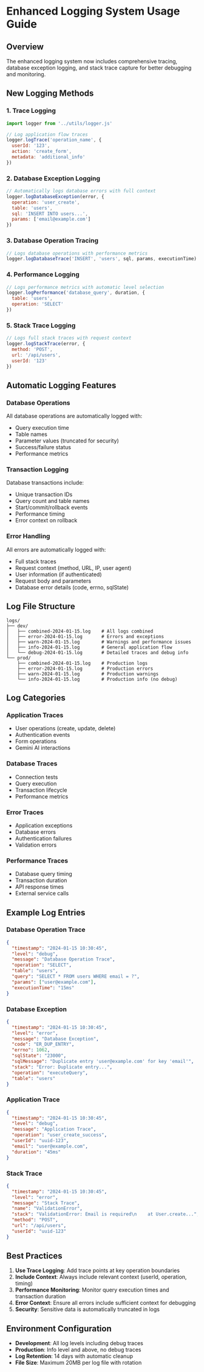 # Enhanced Logging System Usage Guide

## Overview

The enhanced logging system now includes comprehensive tracing, database exception logging, and stack trace capture for better debugging and monitoring.

## New Logging Methods

### 1. Trace Logging
```javascript
import logger from '../utils/logger.js'

// Log application flow traces
logger.logTrace('operation_name', { 
  userId: '123', 
  action: 'create_form',
  metadata: 'additional_info' 
})
```

### 2. Database Exception Logging
```javascript
// Automatically logs database errors with full context
logger.logDatabaseException(error, {
  operation: 'user_create',
  table: 'users',
  sql: 'INSERT INTO users...',
  params: ['email@example.com']
})
```

### 3. Database Operation Tracing
```javascript
// Logs database operations with performance metrics
logger.logDatabaseTrace('INSERT', 'users', sql, params, executionTime)
```

### 4. Performance Logging
```javascript
// Logs performance metrics with automatic level selection
logger.logPerformance('database_query', duration, { 
  table: 'users', 
  operation: 'SELECT' 
})
```

### 5. Stack Trace Logging
```javascript
// Logs full stack traces with request context
logger.logStackTrace(error, {
  method: 'POST',
  url: '/api/users',
  userId: '123'
})
```

## Automatic Logging Features

### Database Operations
All database operations are automatically logged with:
- Query execution time
- Table names
- Parameter values (truncated for security)
- Success/failure status
- Performance metrics

### Transaction Logging
Database transactions include:
- Unique transaction IDs
- Query count and table names
- Start/commit/rollback events
- Performance timing
- Error context on rollback

### Error Handling
All errors are automatically logged with:
- Full stack traces
- Request context (method, URL, IP, user agent)
- User information (if authenticated)
- Request body and parameters
- Database error details (code, errno, sqlState)

## Log File Structure

```
logs/
├── dev/
│   ├── combined-2024-01-15.log    # All logs combined
│   ├── error-2024-01-15.log       # Errors and exceptions
│   ├── warn-2024-01-15.log        # Warnings and performance issues
│   ├── info-2024-01-15.log        # General application flow
│   └── debug-2024-01-15.log       # Detailed traces and debug info
└── prod/
    ├── combined-2024-01-15.log    # Production logs
    ├── error-2024-01-15.log       # Production errors
    ├── warn-2024-01-15.log        # Production warnings
    └── info-2024-01-15.log        # Production info (no debug)
```

## Log Categories

### Application Traces
- User operations (create, update, delete)
- Authentication events
- Form operations
- Gemini AI interactions

### Database Traces
- Connection tests
- Query execution
- Transaction lifecycle
- Performance metrics

### Error Traces
- Application exceptions
- Database errors
- Authentication failures
- Validation errors

### Performance Traces
- Database query timing
- Transaction duration
- API response times
- External service calls

## Example Log Entries

### Database Operation Trace
```json
{
  "timestamp": "2024-01-15 10:30:45",
  "level": "debug",
  "message": "Database Operation Trace",
  "operation": "SELECT",
  "table": "users",
  "query": "SELECT * FROM users WHERE email = ?",
  "params": ["user@example.com"],
  "executionTime": "15ms"
}
```

### Database Exception
```json
{
  "timestamp": "2024-01-15 10:30:45",
  "level": "error",
  "message": "Database Exception",
  "code": "ER_DUP_ENTRY",
  "errno": 1062,
  "sqlState": "23000",
  "sqlMessage": "Duplicate entry 'user@example.com' for key 'email'",
  "stack": "Error: Duplicate entry...",
  "operation": "executeQuery",
  "table": "users"
}
```

### Application Trace
```json
{
  "timestamp": "2024-01-15 10:30:45",
  "level": "debug",
  "message": "Application Trace",
  "operation": "user_create_success",
  "userId": "uuid-123",
  "email": "user@example.com",
  "duration": "45ms"
}
```

### Stack Trace
```json
{
  "timestamp": "2024-01-15 10:30:45",
  "level": "error",
  "message": "Stack Trace",
  "name": "ValidationError",
  "stack": "ValidationError: Email is required\n    at User.create...",
  "method": "POST",
  "url": "/api/users",
  "userId": "uuid-123"
}
```

## Best Practices

1. **Use Trace Logging**: Add trace points at key operation boundaries
2. **Include Context**: Always include relevant context (userId, operation, timing)
3. **Performance Monitoring**: Monitor query execution times and transaction duration
4. **Error Context**: Ensure all errors include sufficient context for debugging
5. **Security**: Sensitive data is automatically truncated in logs

## Environment Configuration

- **Development**: All log levels including debug traces
- **Production**: Info level and above, no debug traces
- **Log Retention**: 14 days with automatic cleanup
- **File Size**: Maximum 20MB per log file with rotation
